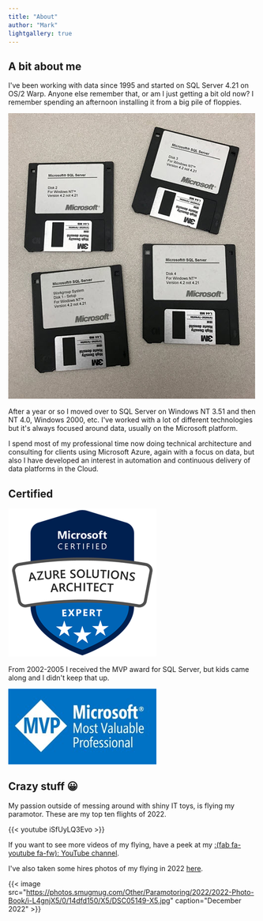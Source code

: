 ```yaml
---
title: "About"
author: "Mark"
lightgallery: true
---
```


## A bit about me

I've been working with data since 1995 and started on SQL Server 4.21 on OS/2 Warp. Anyone else remember that, or am I just getting a bit old now? I remember spending an afternoon installing it from a big pile of floppies. 

![I remember a bigger pile of floppies than this though](floppies.jpg)

After a year or so I moved over to SQL Server on Windows NT 3.51 and then NT 4.0, Windows 2000, etc. I've worked with a lot of different technologies but it's always focused around data, usually on the Microsoft platform.

I spend most of my professional time now doing technical architecture and consulting for clients using Microsoft Azure, again with a focus on data, but also I have developed an interest in automation and continuous delivery of data platforms in the Cloud.

## Certified

[![Click to Verify Azure Architect Expert](azure-solutions-architect-expert-300x300.png)](https://www.youracclaim.com/badges/513d9704-2878-4fd0-b0e7-f43a423af51c/linked_in)

From 2002-2005 I received the MVP award for SQL Server, but kids came along and I didn't keep that up.

[![Click to Verify MVP](mvp-banner-fb-300.jpg)](https://mvp.microsoft.com/en-us/PublicProfile/5703?fullName=Mark%20D%20Allison)

## Crazy stuff :grinning:

My passion outside of messing around with shiny IT toys, is flying my paramotor. These are my top ten flights of 2022.

{{< youtube iSfUyLQ3Evo >}}

If you want to see more videos of my flying, have a peek at my [:(fab fa-youtube fa-fw): YouTube channel](https://www.youtube.com/@markallisonparamotor).

I've also taken some hires photos of my flying in 2022 [here](https://markallison.smugmug.com/Other/Paramotoring/2022/2022-Photo-Book/).

{{< image src="https://photos.smugmug.com/Other/Paramotoring/2022/2022-Photo-Book/i-L4gnjX5/0/14dfd150/X5/DSC05149-X5.jpg" caption="December 2022" >}}